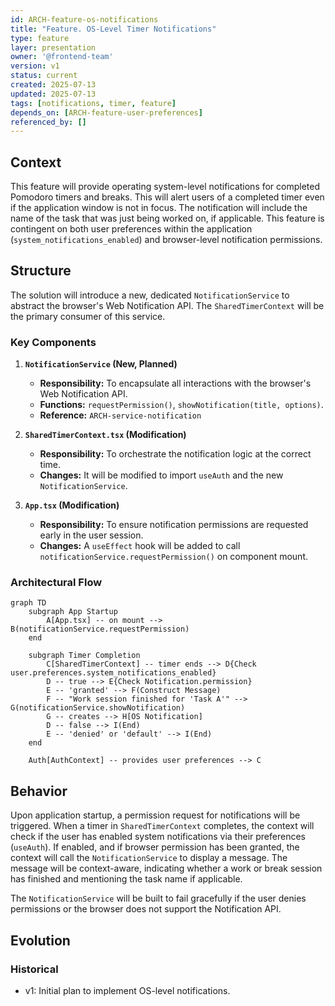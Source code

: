 ```yaml
---
id: ARCH-feature-os-notifications
title: "Feature. OS-Level Timer Notifications"
type: feature
layer: presentation
owner: '@frontend-team'
version: v1
status: current
created: 2025-07-13
updated: 2025-07-13
tags: [notifications, timer, feature]
depends_on: [ARCH-feature-user-preferences]
referenced_by: []
---
```

## Context
This feature will provide operating system-level notifications for completed Pomodoro timers and breaks. This will alert users of a completed timer even if the application window is not in focus. The notification will include the name of the task that was just being worked on, if applicable. This feature is contingent on both user preferences within the application (`system_notifications_enabled`) and browser-level notification permissions.

## Structure
The solution will introduce a new, dedicated `NotificationService` to abstract the browser's Web Notification API. The `SharedTimerContext` will be the primary consumer of this service.

### Key Components
1.  **`NotificationService` (New, Planned)**
    -   **Responsibility:** To encapsulate all interactions with the browser's Web Notification API.
    -   **Functions:** `requestPermission()`, `showNotification(title, options)`.
    -   **Reference:** `ARCH-service-notification`

2.  **`SharedTimerContext.tsx` (Modification)**
    -   **Responsibility:** To orchestrate the notification logic at the correct time.
    -   **Changes:** It will be modified to import `useAuth` and the new `NotificationService`.

3.  **`App.tsx` (Modification)**
    -   **Responsibility:** To ensure notification permissions are requested early in the user session.
    -   **Changes:** A `useEffect` hook will be added to call `notificationService.requestPermission()` on component mount.

### Architectural Flow
```mermaid
graph TD
    subgraph App Startup
        A[App.tsx] -- on mount --> B(notificationService.requestPermission)
    end

    subgraph Timer Completion
        C[SharedTimerContext] -- timer ends --> D{Check user.preferences.system_notifications_enabled}
        D -- true --> E{Check Notification.permission}
        E -- 'granted' --> F(Construct Message)
        F -- "Work session finished for 'Task A'" --> G(notificationService.showNotification)
        G -- creates --> H[OS Notification]
        D -- false --> I(End)
        E -- 'denied' or 'default' --> I(End)
    end

    Auth[AuthContext] -- provides user preferences --> C
```

## Behavior
Upon application startup, a permission request for notifications will be triggered. When a timer in `SharedTimerContext` completes, the context will check if the user has enabled system notifications via their preferences (`useAuth`). If enabled, and if browser permission has been granted, the context will call the `NotificationService` to display a message. The message will be context-aware, indicating whether a work or break session has finished and mentioning the task name if applicable.

The `NotificationService` will be built to fail gracefully if the user denies permissions or the browser does not support the Notification API.

## Evolution
### Historical
- v1: Initial plan to implement OS-level notifications.
